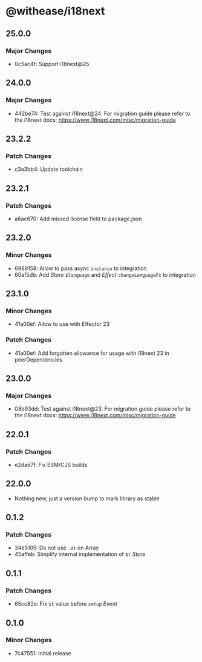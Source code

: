 # @withease/i18next

## 25.0.0

### Major Changes

- 0c5ac4f: Support i18next@25

## 24.0.0

### Major Changes

- 442be74: Test against i18next@24. For migration guide please refer to the i18next docs: https://www.i18next.com/misc/migration-guide

## 23.2.2

### Patch Changes

- c3a3bb4: Update toolchain

## 23.2.1

### Patch Changes

- a6ac670: Add missed license field to package.json

## 23.2.0

### Minor Changes

- 6989158: Allow to pass async `instance` to integration
- 60af5db: Add _Store_ `$language` and _Effect_ `changeLanguageFx` to integration

## 23.1.0

### Minor Changes

- 41a00ef: Allow to use with Effector 23

### Patch Changes

- 41a00ef: Add forgotten allowance for usage with i18next 23 in peerDependencies

## 23.0.0

### Major Changes

- 08b93dd: Test against i18next@23. For migration guide please refer to the i18next docs: https://www.i18next.com/misc/migration-guide

## 22.0.1

### Patch Changes

- e2dad7f: Fix ESM/CJS builds

## 22.0.0

- Nothing new, just a version bump to mark library as stable

## 0.1.2

### Patch Changes

- 34e5105: Do not use `.at` on Array
- 45affeb: Simplify internal implementation of `$t` _Store_

## 0.1.1

### Patch Changes

- 65cc82e: Fix `$t` value before `setup` _Event_

## 0.1.0

### Minor Changes

- 7c47551: Initial release
